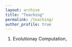 ```yaml
---
layout: archive
title: "Teaching"
permalink: /teaching/
author_profile: true
---
```


 
1.  Evolutionay Computation, 


